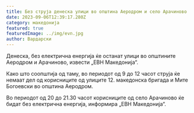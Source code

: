 ```yaml
---
title: Без струја денеска улици во општина Аеродром и село Арачиново
date: 2023-09-06T12:39:17.280Z
category: македонија
featured: true
featuredImage: ../img/evn.jpg
author: Вардарски
---
```

<!--StartFragment-->

Денеска, без електрична енергија ќе останат улици во општините Аеродром и Арачиново, извести „ЕВН Македонија“.



<!--EndFragment--><!--StartFragment-->

Како што соопштија од таму, во периодот од 9 до 12 часот струја ќе немаат дел од корисниците од улиците 12. македонска бригада и Мите Богоевски во општина Аеродром.

Во периодот од 20 до 21.30 часот корисниците од село Арачиново ќе бидат без електрична енергија, информира „ЕВН Македонија“.

<!--EndFragment-->